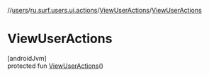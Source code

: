 //[users](../../../index.md)/[ru.surf.users.ui.actions](../index.md)/[ViewUserActions](index.md)/[ViewUserActions](-view-user-actions.md)

# ViewUserActions

[androidJvm]\
protected fun [ViewUserActions](-view-user-actions.md)()
